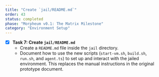 ```yaml
---
title: "Create `jail/README.md`"
order: 43
status: completed
phase: "Morpheum v0.1: The Matrix Milestone"
category: "Environment Setup"
---
```


- [x] **Task 7: Create `jail/README.md`**
  - Create a `README.md` file inside the `jail` directory.
  - Document how to use the new scripts (`start-vm.sh`, `build.sh`, `run.sh`,
    and `agent.ts`) to set up and interact with the jailed environment. This
    replaces the manual instructions in the original prototype document.